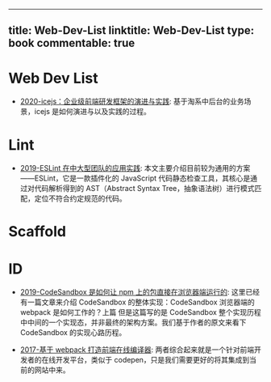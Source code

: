 
---
title: Web-Dev-List
linktitle: Web-Dev-List
type: book
commentable: true
---

# Web Dev List

- [2020-icejs：企业级前端研发框架的演进与实践](https://mp.weixin.qq.com/s?__biz=MzI5NjM5NDQxMg==&mid=2247484495&idx=1&sn=5d105c66e3ea837c6885ab000bb02389&chksm=ec444f8cdb33c69a70363500ca56f60bf648a5fd1e34b0e16f62dbb6bdecfe5b3d43c40327b1&scene=21#wechat_redirect): 基于淘系中后台的业务场景，icejs 是如何演进与以及实践的过程。

# Lint

- [2019-ESLint 在中大型团队的应用实践](https://mp.weixin.qq.com/s/4l3YnI6U2iQuI_YsIr_utg): 本文主要介绍目前较为通用的方案——ESLint，它是一款插件化的 JavaScript 代码静态检查工具，其核心是通过对代码解析得到的 AST（Abstract Syntax Tree，抽象语法树）进行模式匹配，定位不符合约定规范的代码。

# Scaffold

# ID

- [2019-CodeSandbox 是如何让 npm 上的包直接在浏览器端运行的](https://mp.weixin.qq.com/s/mQ0yvwrVMf5d4oRKudbi3A): 这里已经有一篇文章来介绍 CodeSandbox 的整体实现：CodeSandbox 浏览器端的 webpack 是如何工作的？上篇 但是这篇写的是 CodeSandbox 整个实现历程中中间的一个实现态，并非最终的架构方案。我们基于作者的原文来看下 CodeSandbox 的实现心路历程。

- [2017-基于 webpack 打造前端在线编译器](https://www.jianshu.com/p/8eb175be0774): 两者综合起来就是一个针对前端开发者的在线开发平台，类似于 codepen，只是我们需要更好的将其集成到当前的网站中来。

    